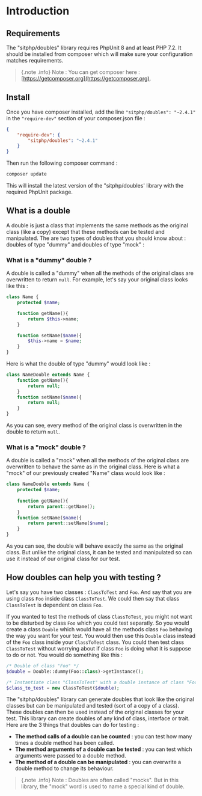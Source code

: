 # Introduction

## Requirements

The "sitphp/doubles" library requires PhpUnit 8 and at least PHP 7.2. It should be installed from composer
which will make sure your configuration matches requirements.
> {.note .info} Note : You can get composer here : [https://getcomposer.org](https://getcomposer.org).

## Install

Once you have composer installed, add the line `"sitphp/doubles": "~2.4.1"` in the `"require-dev"` section of your
composer.json file :

```json 
{
    "require-dev": {
        "sitphp/doubles": "~2.4.1"
    }
}
```

Then run the following composer command :

```bash
composer update
```

This will install the latest version of the "sitphp/doubles' library with the required PhpUnit package.

## What is a double

A double is just a class that implements the same methods as the original class (like a copy) except that these methods
can be tested and manipulated. The are two types of doubles that you should know about : doubles of type "dummy" and
doubles of type "mock" :

### What is a "dummy" double ?

A double is called a "dummy" when all the methods of the original class are overwritten to return `null`. For example,
let's say your original class looks like this :

```php    
class Name {
    protected $name;

    function getName(){
        return $this->name;
    }

    function setName($name){
        $this->name = $name;
    }
}
```

Here is what the double of type "dummy" would look like :

```php
class NameDouble extends Name {
    function getName(){
        return null;
    }
    function setName($name){
        return null;
    }
}
```

As you can see, every method of the original class is overwritten in the double to return `null`.

### What is a "mock" double ?

A double is called a "mock" when all the methods of the original class are overwritten to behave the same as in the
original class. Here is what a "mock" of our previously created "Name" class would look like :

```php
class NameDouble extends Name {
    protected $name;
    
    function getName(){
        return parent::getName();
    }
    function setName($name){
        return parent::setName($name);
    }
}
```

As you can see, the double will behave exactly the same as the original class. But unlike the original class, it can be
tested and manipulated so can use it instead of our original class for our test.

## How doubles can help you with testing ?

Let's say you have two classes : `ClassToTest` and `Foo`. And say that you are using class `Foo` inside
class `ClassToTest`. We could then say that class `ClassToTest` is dependent on class `Foo`.

If you wanted to test the methods of class `ClassToTest`, you might not want to be disturbed by class `Foo` which you
could test separatly. So you would create a class `Double` which would have all the methods class `Foo` behaving the way
you want for your test. You would then use this `Double` class instead of the `Foo` class inside your `ClassToTest`
class. You could then test class `ClassToTest` without worrying about if class `Foo` is doing what it is suppose to do
or not. You would do something like this :

```php     
/* Double of class "Foo" */
$double = Double::dummy(Foo::class)->getInstance();

/* Instantiate class "ClassToTest" with a double instance of class "Foo" instead of an instance of the original "Foo" class  */
$class_to_test = new ClassToTest($double);
```

The "sitphp/doubles" library can generate doubles that look like the original classes but can be manipulated and
tested (sort of a copy of a class). These doubles can then be used instead of the original classes for your test. This
library can create doubles of any kind of class, interface or trait. Here are the 3 things that doubles can do for
testing :

- **The method calls of a double can be counted** : you can test how many times a double method has been called.
- **The method arguments of a double can be tested** : you can test which arguments were passed to a double method.
- **The method of a double can be manipulated** : you can overwrite a double method to change its behaviour.

> {.note .info} Note : Doubles are often called "mocks". But in this library, the "mock" word is used to name a special kind of double.
